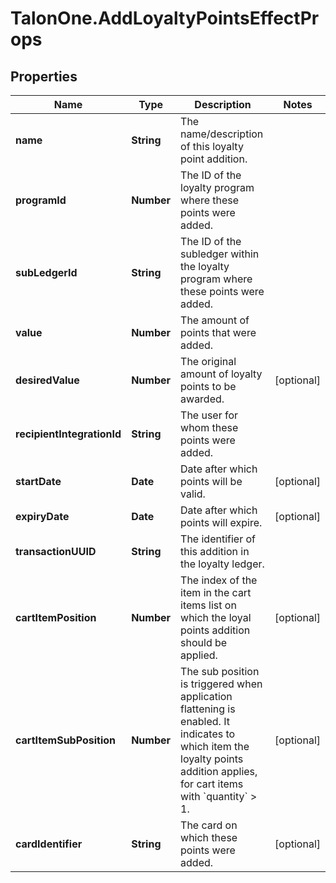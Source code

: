 # TalonOne.AddLoyaltyPointsEffectProps

## Properties

Name | Type | Description | Notes
------------ | ------------- | ------------- | -------------
**name** | **String** | The name/description of this loyalty point addition. | 
**programId** | **Number** | The ID of the loyalty program where these points were added. | 
**subLedgerId** | **String** | The ID of the subledger within the loyalty program where these points were added. | 
**value** | **Number** | The amount of points that were added. | 
**desiredValue** | **Number** | The original amount of loyalty points to be awarded. | [optional] 
**recipientIntegrationId** | **String** | The user for whom these points were added. | 
**startDate** | **Date** | Date after which points will be valid. | [optional] 
**expiryDate** | **Date** | Date after which points will expire. | [optional] 
**transactionUUID** | **String** | The identifier of this addition in the loyalty ledger. | 
**cartItemPosition** | **Number** | The index of the item in the cart items list on which the loyal points addition should be applied. | [optional] 
**cartItemSubPosition** | **Number** | The sub position is triggered when application flattening is enabled. It indicates to which item the loyalty points addition applies, for cart items with &#x60;quantity&#x60; &gt; 1.  | [optional] 
**cardIdentifier** | **String** | The card on which these points were added. | [optional] 


